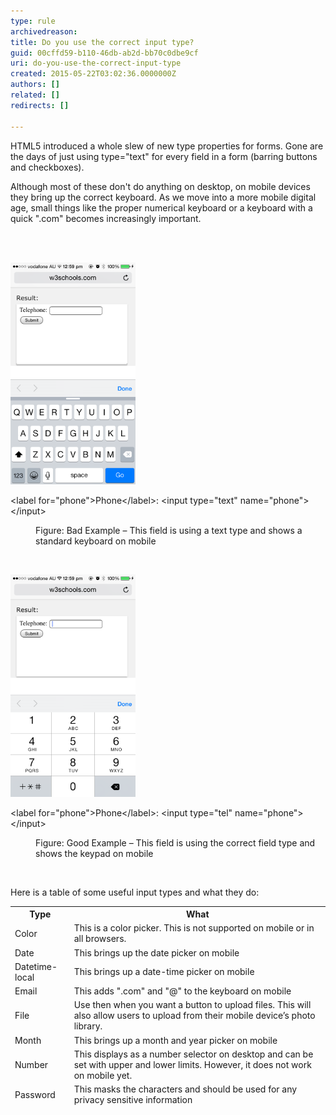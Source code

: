 ```yaml
---
type: rule
archivedreason: 
title: Do you use the correct input type?
guid: 00cffd59-b110-46db-ab2d-bb70c0dbe9cf
uri: do-you-use-the-correct-input-type
created: 2015-05-22T03:02:36.0000000Z
authors: []
related: []
redirects: []

---
```



<p>HTML5 introduced a whole slew of new type properties for forms. Gone are the days of just using type="text" for every field in a form (barring buttons and checkboxes).</p><p>Although most of these don't do anything on desktop, on mobile devices they bring up the correct keyboard. As we move into a more mobile digital age, small things like the proper numerical keyboard or a keyboard with a quick ".com" becomes increasingly important.</p>
<br><excerpt class='endintro'></excerpt><br>
<dl class="ssw15-rteElement-ImageArea"><dt><div> 
         <img width="200px" src="fieldtype-text.PNG" alt="" />
      </div><p class="ssw15-rteElement-CodeArea">&lt;label for="phone"&gt;Phone&lt;/label&gt;: &lt;input 
         <span class="ssw15-rteStyle-Highlight">type="text"</span> name="phone"&gt;&lt;/input&gt;</p></dt><dd class="ssw15-rteElement-FigureBad">Figure: Bad Example – This field is using a text type and shows a standard keyboard on mobile</dd></dl>
<br>
<dl class="ssw15-rteElement-ImageArea"><dt><div> 
      <img width="200px" src="fieldtype-tel.PNG" alt="" />
      </div>
      <p class="ssw15-rteElement-CodeArea">&lt;label for="phone"&gt;Phone&lt;/label&gt;: &lt;input 
         <span class="ssw15-rteStyle-Highlight">type="tel"</span> name="phone"&gt;&lt;/input&gt;</p></dt><dd class="ssw15-rteElement-FigureGood">Figure: Good Example – This field is using the correct field type and shows the keypad on mobile</dd></dl><p>
   <br>
</p><p>Here is a table of some useful input types and what they do:</p><table width="670" height="320" class="ssw15-rteTable-default"><tbody><tr class="ssw15-rteTableHeaderRow-default"><th class="ssw15-rteTableHeaderEvenCol-default">Type</th><th class="ssw15-rteTableHeaderOddCol-default">What</th></tr><tr class="ssw15-rteTableOddRow-default"><td class="ssw15-rteTableEvenCol-default">Color</td><td class="ssw15-rteTableOddCol-default">This is a color picker. This is not supported on mobile or in all browsers.</td></tr><tr class="ssw15-rteTableEvenRow-default"><td class="ssw15-rteTableEvenCol-default">Date</td><td class="ssw15-rteTableOddCol-default">This brings up the date picker on mobile</td></tr><tr class="ssw15-rteTableOddRow-default"><td class="ssw15-rteTableEvenCol-default">Datetime-local</td><td class="ssw15-rteTableOddCol-default">This brings up a date-time picker on mobile</td></tr><tr class="ssw15-rteTableEvenRow-default"><td class="ssw15-rteTableEvenCol-default">Email</td><td class="ssw15-rteTableOddCol-default">This adds ".com" and "@" to the keyboard on mobile</td></tr><tr class="ssw15-rteTableOddRow-default"><td class="ssw15-rteTableEvenCol-default">File</td><td class="ssw15-rteTableOddCol-default">Use then when you want a button to upload files. This will also allow users to upload from their mobile device’s photo library.</td></tr><tr class="ssw15-rteTableEvenRow-default"><td class="ssw15-rteTableEvenCol-default">Month</td><td class="ssw15-rteTableOddCol-default">This brings up a month and year picker on mobile</td></tr><tr class="ssw15-rteTableOddRow-default"><td class="ssw15-rteTableEvenCol-default">Number</td><td class="ssw15-rteTableOddCol-default">This displays as a number selector on desktop and can be set with upper and lower limits. However, it does not work on mobile yet.</td></tr><tr class="ssw15-rteTableEvenRow-default"><td class="ssw15-rteTableEvenCol-default">Password</td><td class="ssw15-rteTableOddCol-default">This masks the characters and should be used for any privacy sensitive information</td></tr><tr class="ssw15-rteTableOddRow-default"><td class="ssw15-rteTableEvenCol-default">Range</td><td class="ssw15-rteTableOddCol-default">This will show a slider control and works on mobile</td></tr><tr class="ssw15-rteTableEvenRow-default"><td class="ssw15-rteTableEvenCol-default">Search</td><td class="ssw15-rteTableOddCol-default">This should be used to define search fields</td></tr><tr class="ssw15-rteTableOddRow-default"><td class="ssw15-rteTableEvenCol-default">Tel</td><td class="ssw15-rteTableOddCol-default">This brings up the number pad on mobile</td></tr><tr class="ssw15-rteTableEvenRow-default"><td class="ssw15-rteTableEvenCol-default">Time</td><td class="ssw15-rteTableOddCol-default">This brings up the time picker on mobile</td></tr><tr class="ssw15-rteTableOddRow-default"><td class="ssw15-rteTableEvenCol-default">URL</td><td class="ssw15-rteTableOddCol-default">This adds ".com" to the keyboard on mobile</td></tr></tbody></table>


